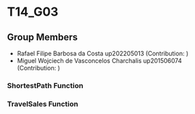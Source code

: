 # T14_G03

## Group Members
- Rafael Filipe Barbosa da Costa up202205013 (Contribution: )
- Miguel Wojciech de Vasconcelos Charchalis up201506074 (Contribution: )

### ShortestPath Function

### TravelSales Function
